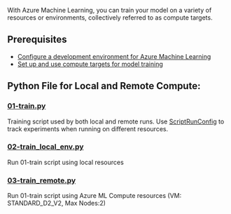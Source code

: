 With Azure Machine Learning, you can train your model on a variety of resources or environments, collectively referred to as compute targets.

## Prerequisites
- [Configure a development environment for Azure Machine Learning](https://docs.microsoft.com/en-us/azure/machine-learning/service/how-to-configure-environment#local)
- [Set up and use compute targets for model training](https://docs.microsoft.com/en-us/azure/machine-learning/service/how-to-set-up-training-targets)


## Python File for Local and Remote Compute:

### [01-train.py](01-train.py)
Training script used by both local and remote runs. Use [ScriptRunConfig](https://docs.microsoft.com/en-us/azure/machine-learning/service/how-to-track-experiments#option-2-use-scriptrunconfig) to track experiments when running on different resources.
### [02-train_local_env.py](02-train_local_env.py)
Run 01-train script using local resources
### [03-train_remote.py](03-train_remote.py)
Run 01-train script using Azure ML Compute resources (VM: STANDARD_D2_V2, Max Nodes:2)
